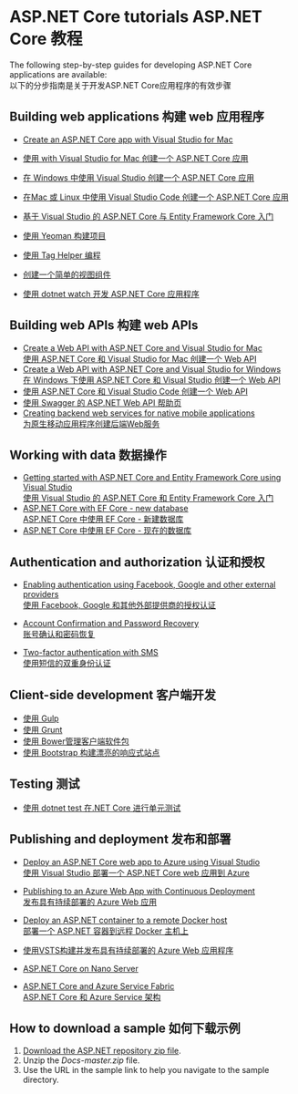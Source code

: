 
# ASP.NET Core tutorials   ASP.NET Core 教程

The following step-by-step guides for developing ASP.NET Core applications are available:  
以下的分步指南是关于开发ASP.NET Core应用程序的有效步骤

## Building web applications  构建 web 应用程序

* [Create an ASP.NET Core app with Visual Studio for Mac](xref:tutorials/first-mvc-app-mac/start-mvc)
* [使用 with Visual Studio for Mac 创建一个 ASP.NET Core 应用](xref:tutorials/first-mvc-app-mac/start-mvc)
* [在 Windows 中使用 Visual Studio 创建一个 ASP.NET Core 应用 ](first-mvc-app/index.md)

* [在Mac 或 Linux 中使用 Visual Studio Code 创建一个 ASP.NET Core 应用 ](first-mvc-app-xplat/index.md)

* [基于 Visual Studio 的 ASP.NET Core 与 Entity Framework Core 入门](../data/ef-mvc/index.md)

* [使用 Yeoman 构建项目](../client-side/yeoman.md)

* [使用 Tag Helper 编程](../mvc/views/tag-helpers/authoring.md)

* [创建一个简单的视图组件](../mvc/views/view-components.md#walkthrough-creating-a-simple-view-component)

* [使用 dotnet watch 开发 ASP.NET Core 应用程序](dotnet-watch.md)

## Building web APIs  构建 web APIs
* [Create a Web API with ASP.NET Core and Visual Studio for Mac](xref:tutorials/first-web-api-mac)  
[使用 ASP.NET Core 和 Visual Studio for Mac 创建一个 Web API ](xref:tutorials/first-web-api-mac)
* [Create a Web API with ASP.NET Core and Visual Studio for Windows ](first-web-api.md)  
[在 Windows 下使用 ASP.NET Core 和 Visual Studio 创建一个 Web API](first-web-api.md)
* [使用 ASP.NET Core 和 Visual Studio Code 创建一个 Web API](web-api-vsc.md)
* [使用 Swagger 的 ASP.NET Web API 帮助页](web-api-help-pages-using-swagger.md)
* [Creating backend web services for native mobile applications](../mobile/native-mobile-backend.md)  
[为原生移动应用程序创建后端Web服务](../mobile/native-mobile-backend.md)

## Working with data  数据操作
* [Getting started with ASP.NET Core and Entity Framework Core using Visual Studio](../data/ef-mvc/index.md)  
[使用 Visual Studio 的 ASP.NET Core 和 Entity Framework Core 入门](../data/ef-mvc/index.md)  
* [ASP.NET Core with EF Core - new database](https://docs.microsoft.com/ef/core/get-started/aspnetcore/new-db)  
[ASP.NET Core 中使用 EF Core - 新建数据库](https://docs.microsoft.com/ef/core/get-started/aspnetcore/new-db)
* [ASP.NET Core 中使用 EF Core - 现在的数据库](https://docs.microsoft.com/ef/core/get-started/aspnetcore/existing-db)  


## Authentication and authorization  认证和授权
* [Enabling authentication using Facebook, Google and other external providers](../security/authentication/social/index.md)   
[使用 Facebook, Google 和其他外部提供商的授权认证](../security/authentication/social/index.md)

* [Account Confirmation and Password Recovery](../security/authentication/accconfirm.md)  
[账号确认和密码恢复](../security/authentication/accconfirm.md)

* [Two-factor authentication with SMS](../security/authentication/2fa.md)  
[使用短信的双重身份认证](../security/authentication/2fa.md)

## Client-side development  客户端开发
* [使用 Gulp](../client-side/using-gulp.md)
* [使用 Grunt](../client-side/using-grunt.md)
* [ 使用 Bower管理客户端软件包](../client-side/bower.md)
* [使用 Bootstrap 构建漂亮的响应式站点](../client-side/bootstrap.md)

## Testing 测试
* [使用 dotnet test 在.NET Core 进行单元测试](https://docs.microsoft.com/dotnet/articles/core/testing/unit-testing-with-dotnet-test)

## Publishing and deployment 发布和部署
* [Deploy an ASP.NET Core web app to Azure using Visual Studio](publish-to-azure-webapp-using-vs.md)  
[使用 Visual Studio 部署一个 ASP.NET Core web 应用到 Azure ](publish-to-azure-webapp-using-vs.md)
* [Publishing to an Azure Web App with Continuous Deployment](../publishing/azure-continuous-deployment.md)  
[ 发布具有持续部署的 Azure Web 应用](../publishing/azure-continuous-deployment.md) 
* [Deploy an ASP.NET container to a remote Docker host](https://docs.microsoft.com/azure/vs-azure-tools-docker-hosting-web-apps-in-docker)  
[部署一个 ASP.NET 容器到远程 Docker 主机上](https://docs.microsoft.com/azure/vs-azure-tools-docker-hosting-web-apps-in-docker)
* [使用VSTS构建并发布具有持续部署的 Azure Web 应用程序](../publishing/vsts-continuous-deployment.md)


* [ASP.NET Core on Nano Server](nano-server.md)
* [ASP.NET Core and Azure Service Fabric](https://docs.microsoft.com/azure/service-fabric/service-fabric-add-a-web-frontend)  
[ASP.NET Core 和 Azure Service 架构](https://docs.microsoft.com/azure/service-fabric/service-fabric-add-a-web-frontend)

<a name="download"></a> 
## How to download a sample  如何下载示例
1. [Download the ASP.NET repository zip file](https://github.com/aspnet/docs/archive/master.zip).
1. Unzip the *Docs-master.zip* file.
1. Use the URL in the sample link to help you navigate to the sample directory. 
